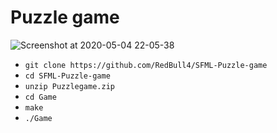 # Puzzle game
![Screenshot at 2020-05-04 22-05-38](https://user-images.githubusercontent.com/44836865/80998366-eb570580-8e53-11ea-9aff-6047ab1a6d7b.png)

* ``` git clone https://github.com/RedBull4/SFML-Puzzle-game ```
* ``` cd SFML-Puzzle-game ```
* ``` unzip Puzzlegame.zip ```
* ``` cd Game ```
* ``` make ```
* ``` ./Game ```
